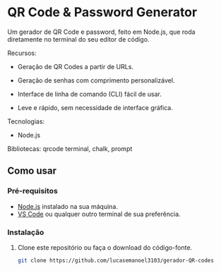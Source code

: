 # QR Code & Password Generator

Um gerador de QR Code e password, feito em Node.js, que roda diretamente no terminal do seu editor de código.

Recursos:

- Geração de QR Codes a partir de URLs.

- Geração de senhas com comprimento personalizável.

- Interface de linha de comando (CLI) fácil de usar.

- Leve e rápido, sem necessidade de interface gráfica.

Tecnologias:

- Node.js

Bibliotecas: qrcode terminal, chalk, prompt

## Como usar

### Pré-requisitos

- [Node.js](https://nodejs.org/) instalado na sua máquina.
- [VS Code](https://code.visualstudio.com/) ou qualquer outro terminal de sua preferência.

### Instalação

1. Clone este repositório ou faça o download do código-fonte.
   ```bash
   git clone https://github.com/lucasemanoel3103/gerador-QR-codes
